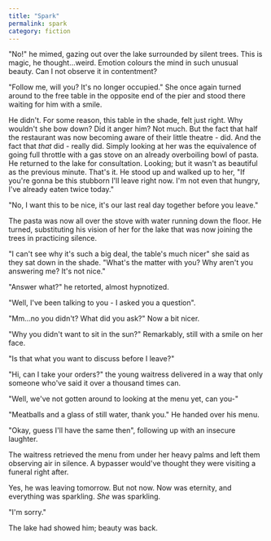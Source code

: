 ```yaml
---
title: "Spark"
permalink: spark
category: fiction
---
```


"No!" he mimed, gazing out over the lake surrounded by silent trees. This is magic, he thought...weird. Emotion colours the mind in such unusual beauty. Can I not observe it in contentment?

"Follow me, will you? It's no longer occupied." She once again turned around to the free table in the opposite end of the pier and stood there waiting for him with a smile.

He didn't. For some reason, this table in the shade, felt just right. Why wouldn't she bow down? Did it anger him? Not much. But the fact that half the restaurant was now becoming aware of their little theatre - did. And the fact that *that* did - really did. Simply looking at her was the equivalence of going full throttle with a gas stove on an already overboiling bowl of pasta. He returned to the lake for consultation. Looking; but it wasn't as beautiful as the previous minute. That's it. He stood up and walked up to her, "If you're gonna be this stubborn I'll leave right now. I'm not even that hungry, I've already eaten twice today."

"No, I want this to be nice, it's our last real day together before you leave."

The pasta was now all over the stove with water running down the floor. He turned, substituting his vision of her for the lake that was now joining the trees in practicing silence.

"I can't see why it's such a big deal, the table's much nicer" she said as they sat down in the shade. "What's the matter with you? Why aren't you answering me? It's not nice."

"Answer what?" he retorted, almost hypnotized.

"Well, I've been talking to you - I asked you a question".

"Mm...no you didn't? What did you ask?" Now a bit nicer.

"Why you didn't want to sit in the sun?" Remarkably, still with a smile on her face.

"Is that what you want to discuss before I leave?"

"Hi, can I take your orders?" the young waitress delivered in a way that only someone who've said it over a thousand times can.

"Well, we've not gotten around to looking at the menu yet, can you-"

"Meatballs and a glass of still water, thank you." He handed over his menu.

"Okay, guess I'll have the same then", following up with an insecure laughter.

The waitress retrieved the menu from under her heavy palms and left them observing air in silence. A bypasser would've thought they were visiting a funeral right after.

Yes, he was leaving tomorrow. But not now. Now was eternity, and everything was sparkling. *She* was sparkling.

"I'm sorry."

The lake had showed him; beauty was back.

